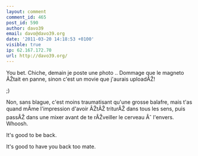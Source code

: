 ```yaml
---
layout: comment
comment_id: 465
post_id: 590
author: davo39
email: davo@davo39.org
date: '2011-03-20 14:18:53 +0100'
visible: true
ip: 62.167.172.70
url: http://davo39.org/
---
```

You bet. Chiche, demain je poste une photo .. Dommage que le magneto ÂŽtait en panne, sinon c'est un movie que j'aurais uploadÂŽ!

;)



Non, sans blague, c'est moins traumatisant qu'une grosse balafre, mais t'as quand mÂme l'impression d'avoir ÂŽtÂŽ triturÂŽ dans tous les sens, puis passÂŽ dans une mixer avant de te rÂŽveiller le cerveau Âˆ l'envers. Whoosh.



It's good to be back.

It's good to have you back too mate.
